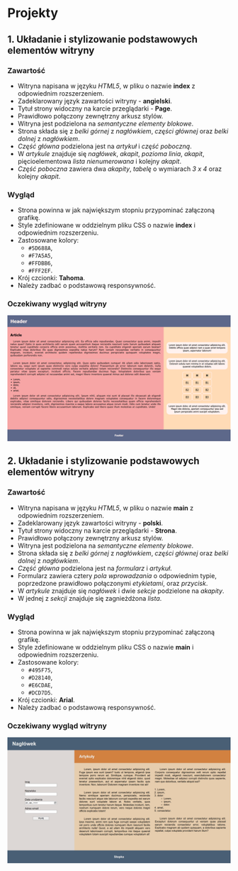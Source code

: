 
<a name = "projekty"></a>
# Projekty

## 1. Układanie i stylizowanie podstawowych elementów witryny

### Zawartość
* Witryna napisana w języku *HTML5*, w pliku o nazwie **index** z odpowiednim rozszerzeniem.
* Zadeklarowany język zawartości witryny - **angielski**.
* Tytuł strony widoczny na karcie przeglądarki - **Page**.
* Prawidłowo połączony zewnętrzny arkusz stylów.
* Witryna jest podzielona na *semantyczne elementy blokowe*.
* Strona składa się z *belki górnej* z *nagłówkiem*, *części głównej* oraz *belki dolnej* z *nagłówkiem*.
* *Część główna* podzielona jest na *artykuł* i *część poboczną*.
* W *artykule* znajduje się *nagłówek*, *akapit*, *pozioma linia*, *akapit*, pięcioelementowa *lista nienumerowana* i kolejny *akapit*.
* *Część poboczna* zawiera dwa *akapity*, *tabelę* o wymiarach *3 x 4* oraz kolejny *akapit*.

### Wygląd

* Strona powinna w jak największym stopniu przypominać załączoną grafikę.
* Style zdefiniowane w oddzielnym pliku CSS o nazwie **index** i odpowiednim rozszerzeniu.
* Zastosowane kolory:
  * `#5D688A`,
  * `#F7A5A5`,
  * `#FFDBB6`,
  * `#FFF2EF`.
* Krój czcionki: **Tahoma**.
* Należy zadbać o podstawową responsywność.

### Oczekiwany wygląd witryny

![Strona - p1](img/p1.png)

## 2. Układanie i stylizowanie podstawowych elementów witryny

### Zawartość
* Witryna napisana w języku *HTML5*, w pliku o nazwie **main** z odpowiednim rozszerzeniem.
* Zadeklarowany język zawartości witryny - **polski**.
* Tytuł strony widoczny na karcie przeglądarki - **Strona**.
* Prawidłowo połączony zewnętrzny arkusz stylów.
* Witryna jest podzielona na *semantyczne elementy blokowe*.
* Strona składa się z *belki górnej* z *nagłówkiem*, *części głównej* oraz *belki dolnej* z *nagłówkiem*.
* *Część główna* podzielona jest na *formularz* i *artykuł*.
* Formularz zawiera cztery *pola wprowadzania* o odpowiednim typie, poprzedzone prawidłowo połączonymi *etykietami*, oraz *przycisk*.
* W *artykule* znajduje się *nagłówek* i dwie *sekcje* podzielone na *akapity*.
* W jednej z *sekcji* znajduje się zagnieżdżona *lista*.

### Wygląd

* Strona powinna w jak największym stopniu przypominać załączoną grafikę.
* Style zdefiniowane w oddzielnym pliku CSS o nazwie **main** i odpowiednim rozszerzeniu.
* Zastosowane kolory:
  * `#495F75`,
  * `#D28140`,
  * `#E6CDAE`,
  * `#DCD7D5`.
* Krój czcionki: **Arial**.
* Należy zadbać o podstawową responsywność.

### Oczekiwany wygląd witryny

![Strona - p2](img/p2.png)
